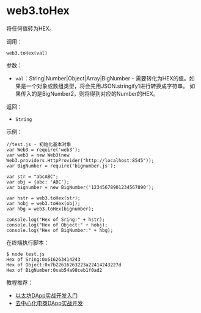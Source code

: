 # web3.toHex

将任何值转为HEX。

调用：

```
web3.toHex(val)
```

参数：

- `val`：String|Number|Object|Array|BigNumber - 需要转化为HEX的值。如果是一个对象或数组类型，将会先用JSON.stringify1进行转换成字符串。
  如果传入的是BigNumber2，则将得到对应的Number的HEX。

返回：

- `String`

示例：
```
//test.js - 初始化基本对象
var Web3 = require('web3');
var web3 = new Web3(new Web3.providers.HttpProvider("http://localhost:8545"));
var BigNumber = require('bignumber.js');

var str = "abcABC";
var obj = {abc: 'ABC'};
var bignumber = new BigNumber('12345678901234567890');

var hstr = web3.toHex(str);
var hobj = web3.toHex(obj);
var hbg = web3.toHex(bignumber);

console.log("Hex of Sring:" + hstr);
console.log("Hex of Object:" + hobj);
console.log("Hex of BigNumber:" + hbg);
```

在终端执行脚本：

```
$ node test.js
Hex of Sring:0x616263414243
Hex of Object:0x7b22616263223a22414243227d
Hex of BigNumber:0xab54a98ceb1f0ad2
```

教程推荐：

- [以太坊DApp实战开发入门](http://xc.hubwiz.com/course/5a952991adb3847553d205d1?affid=github7878)
- [去中心化电商DApp实战开发](http://xc.hubwiz.com/course/5abbb7acc02e6b6a59171dd6?affid=github7878)
